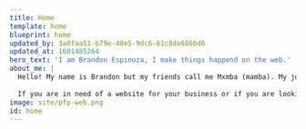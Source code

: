 ```yaml
---
title: Home
template: home
blueprint: home
updated_by: 3a0faa51-b79e-40e5-9dc6-61c8de686bd6
updated_at: 1601485264
hero_text: 'I am Brandon Espinoza, I make things happend on the web.'
about_me: |
  Hello! My name is Brandon but my friends call me Mxmba (mamba). My job is to make things happen on the web (Web Designer and Developer). But, how? Well, by having a clear understanding of modern technologies and best development practices, I can designed and develop anything from static websites to website applications to marketing websites, and much more. I am very passionate about my work, which makes every project a new challenge for me to build something unique and usable. By focusing on every detail I am able to build something much more than just a website. And I do all of this from my little home located in the Greater Nashville Area. 
  
  If you are in need of a website for your business or if you are looking to add some more talent to your dev team, don't hesitate in contacting me! Or if you are here just for fun, well why not say hi! 👋
image: site/pfp-web.png
id: home
---
```

